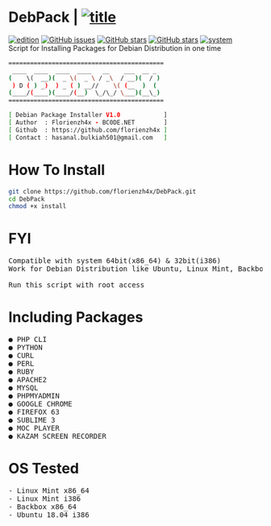 # DebPack | [![title](https://img.shields.io/badge/DebPack-V1.0-red.svg?style=popout)](https://github.com/florienzh4x/DebPack/)
[![edition](https://img.shields.io/badge/Stable-Edition-blue.svg?style=popout)](https://github.com/florienzh4x/DebPack/)
[![GitHub issues](https://img.shields.io/github/issues/florienzh4x/DebPack.svg?style=popout)](https://github.com/florienzh4x/DebPack/issues)
[![GitHub stars](https://img.shields.io/github/stars/florienzh4x/DebPack.svg?style=popout)](https://github.com/florienzh4x/DebPack/stargazers)
[![GitHub stars](https://img.shields.io/github/stars/florienzh4x/DebPack.svg?style=popout)](https://github.com/florienzh4x/DebPack/stargazers)
[![system](https://img.shields.io/badge/System-32%7C64-orange.svg?style=popout)](https://github.com/florienzh4x/DebPack/)
<br>
Script for Installing Packages for Debian Distribution in one time

```bash
===========================================
 ____  ____  ____  ____   __    ___  __ _ 
(    \(  __)(  _ \(  _ \ / _\  / __)(  / )
 ) D ( ) _)  ) _ ( ) __//    \( (__  )  ( 
(____/(____)(____/(__)  \_/\_/ \___)(__\_)
===========================================

[ Debian Package Installer V1.0            ]
[ Author  : Florienzh4x - BC0DE.NET        ]
[ Github  : https://github.com/florienzh4x ]
[ Contact : hasanal.bulkiah501@gmail.com   ]
```

# How To Install
```bash
git clone https://github.com/florienzh4x/DebPack.git
cd DebPack
chmod +x install
```
# FYI
<pre>
Compatible with system 64bit(x86_64) & 32bit(i386)
Work for Debian Distribution like Ubuntu, Linux Mint, Backbox, Kali, Parrot, etc.

Run this script with root access
</pre>

# Including Packages
<pre>
● PHP CLI
● PYTHON
● CURL
● PERL
● RUBY
● APACHE2
● MYSQL
● PHPMYADMIN
● GOOGLE CHROME
● FIREFOX 63
● SUBLIME 3
● MOC PLAYER
● KAZAM SCREEN RECORDER
</pre>

# OS Tested
<pre>
- Linux Mint x86_64
- Linux Mint i386
- Backbox x86_64
- Ubuntu 18.04 i386
</pre>

